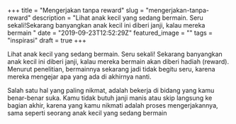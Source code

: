 +++
title = "Mengerjakan tanpa reward"
slug = "mengerjakan-tanpa-reward"
description = "Lihat anak kecil yang sedang bermain. Seru sekali!Sekarang banyangkan anak kecil ini diberi janji, kalau mereka bermain "
date = "2019-09-23T12:52:29Z"
featured_image = ""
tags = "inspirasi"
draft = true
+++ 
 
Lihat anak kecil yang sedang bermain. Seru sekali!
Sekarang banyangkan anak kecil ini diberi janji, kalau mereka bermain akan diberi hadiah (reward). Menurut penelitian, bermainnya sekarang jadi tidak begitu seru, karena mereka mengejar apa yang ada di akhirnya nanti.

Salah satu hal yang paling nikmat, adalah bekerja di bidang yang kamu benar-benar suka. Kamu tidak butuh janji manis atau skip langsung ke bagian akhir, karena yang kamu nikmati adalah proses mengerjakannya, sama seperti seorang anak kecil yang sedang bermain